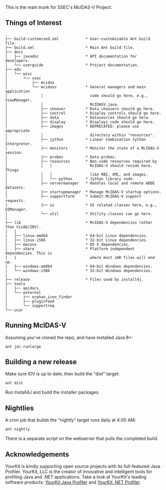 This is the main trunk for SSEC's McIDAS-V Project.

Things of Interest
------------------

    .                                   
    ├── build-customized.xml            * User-customizable Ant build file.
    ├── build.xml                       * Main Ant build file.
    ├── docs                            
    │   ├── javadoc                     * API documentation for developers.
    │   └── userguide                   * Project documentation.
    ├── edu                             
    │   └── wisc                        
    │       └── ssec                    
    │           ├── mcidas              
    │           └── mcidasv             * General managers and main application 
    │               │                     code should go here, e.g., ViewManager, 
    │               │                     McIDASV.java.
    │               ├── chooser         * Data choosers should go here.
    │               ├── control         * Display controls should go here.
    │               ├── data            * Datasources should go here.
    │               ├── display         * Displays code should go here.
    │               ├── images          * DEPRECATED: please use appropriate
    │               │                     directory within "resources".
    │               ├── jython          * Linear Combination Jython Interpreter.
    │               ├── monitors        * Monitor the state of a McIDAS-V session.
    │               ├── probes          * Data probes.
    │               ├── resources       * Non-code resources required by 
    │               │   │                 McIDAS-V should reside here. Things
    │               │   │                 like RBI, XML, and images.
    │               │   └── python      * Jython library code.
    │               ├── servermanager   * Handles local and remote ADDE datasets.
    │               ├── startupmanager  * Manage McIDAS-V startup options.
    │               ├── supportform     * Submit McIDAS-V support requests.
    │               ├── ui              * UI related classes here, e.g., UIManager.
    │               └── util            * Utility classes can go here.
    |
    ├── lib                             * McIDAS-V dependencies (other than VisAD/IDV).
    |   |
    |   ├── linux-amd64                 * 64-bit Linux dependencies.
    |   ├── linux-i586                  * 32-bit Linux dependencies.
    |   ├── macosx                      * OS X dependencies.
    |   ├── share                       * Platform independent dependencies. This is
    |   |                                 where most JAR files will end up.
    |   ├── windows-amd64               * 64-bit Windows dependencies.
    |   └── windows-i586                * 32-bit Windows dependencies.
    |
    ├── release                         * Files used by install4j.
    ├── tools                           
    │   ├── apidocs                     
    │   └── external                    
    │       ├── orphan_icon_finder      
    │       ├── pluginfeed              
    │       └── supportreq              
    └── ucar                            
                                        
Running McIDAS-V
----------------
Assuming you've cloned the repo, and have installed Java 8+:

    ant jar.runlarge


Building a new release
----------------------
Make sure IDV is up to date, then build the "dist" target:

    ant dist
    
Run Install4J and build the installer packages.

Nightlies
---------
A cron job that builds the "nightly" target runs daily at 4:00 AM:

    ant nightly
    
There is a separate script on the webserver that pulls the completed build.

Acknowledgements
----------------
YourKit is kindly supporting open source projects with its full-featured Java 
Profiler. YourKit, LLC is the creator of innovative and intelligent tools for 
profiling Java and .NET applications. Take a look at YourKit's leading
software products: <a href="http://www.yourkit.com/java/profiler/index.jsp">YourKit Java Profiler</a> and <a href="http://www.yourkit.com/.net/profiler/index.jsp">YourKit .NET Profiler</a>.
